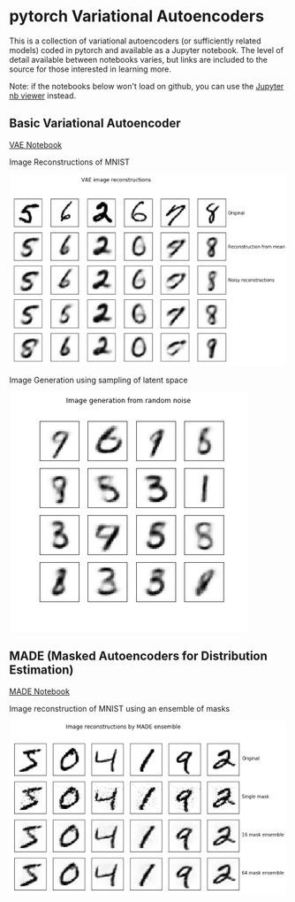 # pytorch Variational Autoencoders
This is a collection of variational autoencoders (or sufficiently related
models) coded in pytorch and available as a Jupyter notebook. The level of
detail available between notebooks varies, but links are included to the
source for those interested in learning more.

Note: if the notebooks below won't load on github, you can use the [Jupyter nb viewer](https://nbviewer.jupyter.org/) instead.
## Basic Variational Autoencoder

[VAE Notebook](./Basic_VAE.ipynb)

Image Reconstructions of MNIST

![](./images/MNIST-VAE-reconstructions.png)

Image Generation using sampling of latent space

![](./images/MNIST-VAE-latent_samples.png)

## MADE (Masked Autoencoders for Distribution Estimation)

[MADE Notebook](./MADE.ipynb)

Image reconstruction of MNIST using an ensemble of masks

![](./images/MADE-ensemble-reconstructions.png)
